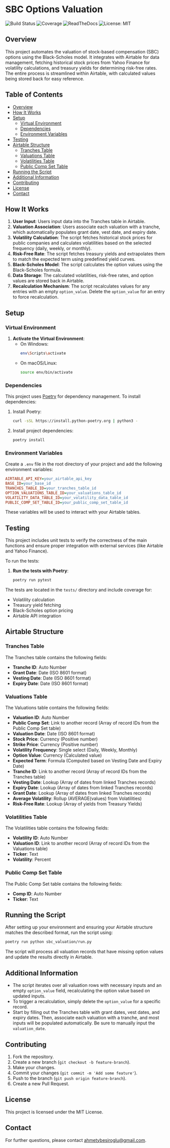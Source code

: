 
# SBC Options Valuation

![Build Status](https://github.com/ahmetybesiroglu/SBC-Valuation/actions/workflows/python.yml/badge.svg)
![Coverage](https://codecov.io/gh/ahmetybesiroglu/SBC-Valuation/branch/main/graph/badge.svg)
![ReadTheDocs](https://img.shields.io/website?down_color=red&down_message=offline&up_color=blue&up_message=online&url=https%3A%2F%2Fsbc-valuation.readthedocs.io%2Fen%2Flatest)
![License: MIT](https://img.shields.io/badge/License-MIT-yellow.svg)

## Overview

This project automates the valuation of stock-based compensation (SBC) options using the Black-Scholes model. It integrates with Airtable for data management, fetching historical stock prices from Yahoo Finance for volatility calculations, and treasury yields for determining risk-free rates. The entire process is streamlined within Airtable, with calculated values being stored back for easy reference.

## Table of Contents

- [Overview](#overview)
- [How It Works](#how-it-works)
- [Setup](#setup)
  - [Virtual Environment](#virtual-environment)
  - [Dependencies](#dependencies)
  - [Environment Variables](#environment-variables)
- [Testing](#testing)
- [Airtable Structure](#airtable-structure)
  - [Tranches Table](#tranches-table)
  - [Valuations Table](#valuations-table)
  - [Volatilities Table](#volatilities-table)
  - [Public Comp Set Table](#public-comp-set-table)
- [Running the Script](#running-the-script)
- [Additional Information](#additional-information)
- [Contributing](#contributing)
- [License](#license)
- [Contact](#contact)

## How It Works

1. **User Input**: Users input data into the Tranches table in Airtable.
2. **Valuation Association**: Users associate each valuation with a tranche, which automatically populates grant date, vest date, and expiry date.
3. **Volatility Calculation**: The script fetches historical stock prices for public companies and calculates volatilities based on the selected frequency (daily, weekly, or monthly).
4. **Risk-Free Rate**: The script fetches treasury yields and extrapolates them to match the expected term using predefined yield curves.
5. **Black-Scholes Model**: The script calculates the option values using the Black-Scholes formula.
6. **Data Storage**: The calculated volatilities, risk-free rates, and option values are stored back in Airtable.
7. **Recalculation Mechanism**: The script recalculates values for any entries with an empty `option_value`. Delete the `option_value` for an entry to force recalculation.

## Setup

### Virtual Environment

1. **Activate the Virtual Environment**:
   - On Windows:
     ```bash
     env\Scripts\activate
     ```
   - On macOS/Linux:
     ```bash
     source env/bin/activate
     ```

### Dependencies

This project uses [Poetry](https://python-poetry.org/) for dependency management. To install dependencies:

1. Install Poetry:
   ```bash
   curl -sSL https://install.python-poetry.org | python3 -
   ```
2. Install project dependencies:
   ```bash
   poetry install
   ```

### Environment Variables

Create a `.env` file in the root directory of your project and add the following environment variables:

```ini
AIRTABLE_API_KEY=your_airtable_api_key
BASE_ID=your_base_id
TRANCHES_TABLE_ID=your_tranches_table_id
OPTION_VALUATIONS_TABLE_ID=your_valuations_table_id
VOLATILITY_DATA_TABLE_ID=your_volatility_data_table_id
PUBLIC_COMP_SET_TABLE_ID=your_public_comp_set_table_id
```

These variables will be used to interact with your Airtable tables.

## Testing

This project includes unit tests to verify the correctness of the main functions and ensure proper integration with external services (like Airtable and Yahoo Finance).

To run the tests:

1. **Run the tests with Poetry**:
   ```bash
   poetry run pytest
   ```

The tests are located in the `tests/` directory and include coverage for:
- Volatility calculation
- Treasury yield fetching
- Black-Scholes option pricing
- Airtable API integration

## Airtable Structure

### Tranches Table

The Tranches table contains the following fields:

- **Tranche ID**: Auto Number
- **Grant Date**: Date (ISO 8601 format)
- **Vesting Date**: Date (ISO 8601 format)
- **Expiry Date**: Date (ISO 8601 format)

### Valuations Table

The Valuations table contains the following fields:

- **Valuation ID**: Auto Number
- **Public Comp Set**: Link to another record (Array of record IDs from the Public Comp Set table)
- **Valuation Date**: Date (ISO 8601 format)
- **Stock Price**: Currency (Positive number)
- **Strike Price**: Currency (Positive number)
- **Volatility Frequency**: Single select (Daily, Weekly, Monthly)
- **Option Value**: Currency (Calculated value)
- **Expected Term**: Formula (Computed based on Vesting Date and Expiry Date)
- **Tranche ID**: Link to another record (Array of record IDs from the Tranches table)
- **Vesting Date**: Lookup (Array of dates from linked Tranches records)
- **Expiry Date**: Lookup (Array of dates from linked Tranches records)
- **Grant Date**: Lookup (Array of dates from linked Tranches records)
- **Average Volatility**: Rollup (AVERAGE(values) from Volatilities)
- **Risk-Free Rate**: Lookup (Array of yields from Treasury Yields)

### Volatilities Table

The Volatilities table contains the following fields:

- **Volatility ID**: Auto Number
- **Valuation ID**: Link to another record (Array of record IDs from the Valuations table)
- **Ticker**: Text
- **Volatility**: Percent

### Public Comp Set Table

The Public Comp Set table contains the following fields:

- **Comp ID**: Auto Number
- **Ticker**: Text

## Running the Script

After setting up your environment and ensuring your Airtable structure matches the described format, run the script using:

```bash
poetry run python sbc_valuation/run.py
```

The script will process all valuation records that have missing option values and update the results directly in Airtable.

## Additional Information

- The script iterates over all valuation rows with necessary inputs and an empty `option_value` field, recalculating the option value based on updated inputs.
- To trigger a recalculation, simply delete the `option_value` for a specific record.
- Start by filling out the Tranches table with grant dates, vest dates, and expiry dates. Then, associate each valuation with a tranche, and most inputs will be populated automatically. Be sure to manually input the `valuation_date`.

## Contributing

1. Fork the repository.
2. Create a new branch (`git checkout -b feature-branch`).
3. Make your changes.
4. Commit your changes (`git commit -m 'Add some feature'`).
5. Push to the branch (`git push origin feature-branch`).
6. Create a new Pull Request.

## License

This project is licensed under the MIT License.

## Contact

For further questions, please contact [ahmetybesiroglu@gmail.com](mailto:ahmetybesiroglu@gmail.com).
